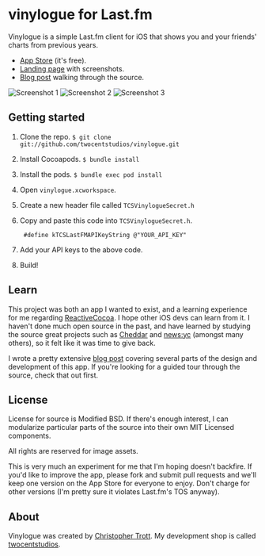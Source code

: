 # vinylogue for Last.fm

Vinylogue is a simple Last.fm client for iOS that shows you and your friends' charts from previous years.

* [App Store](https://itunes.apple.com/us/app/vinylogue-for-last.fm/id617471119?ls=1&mt=8) (it's free).
* [Landing page](http://twocentstudios.com/apps/vinylogue/) with screenshots.
* [Blog post](http://twocentstudios.com/blog/2013/04/03/the-making-of-vinylogue/) walking through the source.

![Screenshot 1](http://twocentstudios.com/apps/vinylogue/img/ss-charts.png)
![Screenshot 2](http://twocentstudios.com/apps/vinylogue/img/ss-friends.png)
![Screenshot 3](http://twocentstudios.com/apps/vinylogue/img/ss-album.png)

## Getting started

1. Clone the repo. `$ git clone git://github.com/twocentstudios/vinylogue.git`
2. Install Cocoapods. `$ bundle install`
3. Install the pods. `$ bundle exec pod install`
4. Open `vinylogue.xcworkspace`.
5. Create a new header file called `TCSVinylogueSecret.h`
6. Copy and paste this code into `TCSVinylogueSecret.h`.
	
		#define kTCSLastFMAPIKeyString @"YOUR_API_KEY"  
7. Add your API keys to the above code.
8. Build!

## Learn

This project was both an app I wanted to exist, and a learning experience for me regarding [ReactiveCocoa](https://github.com/ReactiveCocoa/ReactiveCocoa). I hope other iOS devs can learn from it. I haven't done much open source in the past, and have learned by studying the source great projects such as [Cheddar](https://github.com/nothingmagical/cheddar-ios) and [news:yc](https://github.com/Xuzz/newsyc) (amongst many others), so it felt like it was time to give back.

I wrote a pretty extensive [blog post](http://twocentstudios.com/blog/2013/04/03/the-making-of-vinylogue/) covering several parts of the design and development of this app. If you're looking for a guided tour through the source, check that out first.

## License

License for source is Modified BSD. If there's enough interest, I can modularize particular parts of the source into their own MIT Licensed components.

All rights are reserved for image assets.

This is very much an experiment for me that I'm hoping doesn't backfire. If you'd like to improve the app, please fork and submit pull requests and we'll keep one version on the App Store for everyone to enjoy. Don't charge for other versions (I'm pretty sure it violates Last.fm's TOS anyway).

## About

Vinylogue was created by [Christopher Trott](http://twitter.com/twocentstudios). My development shop is called [twocentstudios](http://twocentstudios.com).
